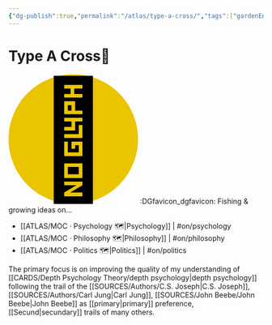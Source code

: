 ```yaml
---
{"dg-publish":true,"permalink":"/atlas/type-a-cross/","tags":["gardenEntry"],"created":"2023-01-02T16:17:52.012+01:00","updated":"2023-04-10T11:47:38.570+02:00"}
---
```


# Type A Cross💠 

<svg xmlns="http://www.w3.org/2000/svg" width="256" height="256" viewBox="0 0 100 100"><rect width="100" height="100" rx="50" fill="#ebc400"></rect><text x="50%" y="50%" dominant-baseline="central" text-anchor="middle" font-size="90">💠</text></svg>
:DGfavicon_dgfavicon: 
Fishing & growing ideas on...
- [[ATLAS/MOC · Psychology 🗺️\|Psychology]] | #on/psychology 
- [[ATLAS/MOC · Philosophy 🗺️\|Philosophy]]  | #on/philosophy
- [[ATLAS/MOC · Politics 🗺️\|Politics]] | #on/politics 

The primary focus is on improving the quality of my understanding of [[CARDS/Depth Psychology Theory/depth psychology\|depth psychology]] following the trail of the [[SOURCES/Authors/C.S. Joseph\|C.S. Joseph]], [[SOURCES/Authors/Carl Jung\|Carl Jung]], [[SOURCES/John Beebe/John Beebe\|John Beebe]] as [[primary\|primary]] preference, [[Secund\|secundary]] trails of many others. 
